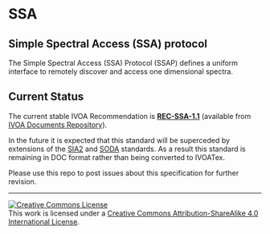 # SSA

## Simple Spectral Access (SSA) protocol

The Simple Spectral Access (SSA) Protocol (SSAP) defines a uniform interface to remotely discover and access one dimensional spectra.

## Current Status

The current stable IVOA Recommendation is **[REC-SSA-1.1](https://ivoa.net/documents/SSA/20120210/)** (available from [IVOA Documents Repository](https://www.ivoa.net/documents)).

In the future it is expected that this standard will be superceded by extensions of the [SIA2](https://github.com/ivoa-std/SIA) and [SODA](https://github.com/ivoa-std/SODA) standards. 
As a result this standard is remaining in DOC format rather than being converted to IVOATex.

Please use this repo to post issues about this specification for further revision.

---

<a rel="license" href="http://creativecommons.org/licenses/by-sa/4.0/">
  <img alt="Creative Commons License" style="border-width:0" src="https://i.creativecommons.org/l/by-sa/4.0/88x31.png" /></a>
  <br />
  This work is licensed under a <a rel="license" href="http://creativecommons.org/licenses/by-sa/4.0/">
  Creative Commons Attribution-ShareAlike 4.0 International License</a>.
  

